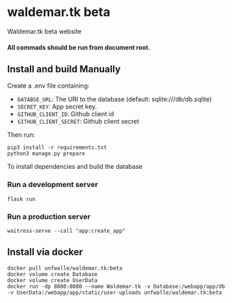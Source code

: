 # waldemar.tk beta
Waldemar.tk beta website

#### All commads should be run from document root.

## Install and build Manually

Create a .env file containing:
- `DATABSE_URL`: The URI to the database (default: sqlite:///db/db.sqlite)
- `SECRET_KEY`: App secret key.
- `GITHUB_CLIENT_ID`: Github client id
- `GITHUB_CLIENT_SECRET`: Github client secret

Then run:
```
pip3 install -r requirements.txt
python3 manage.py prepare
```
To install dependencies and build the database

### Run a development server

```
flask run
```

### Run a production server

```
waitress-serve --call "app:create_app"
```
## Install via docker

```Docker
docker pull unfwalle/waldemar.tk:beta
docker volume create Database
docker volume create UserData
docker run -dp 8080:8080 --name Waldemar.tk -v Database:/webapp/app/db -v UserData:/webapp/app/static/user-uploads unfwalle/waldemar.tk:beta
```

